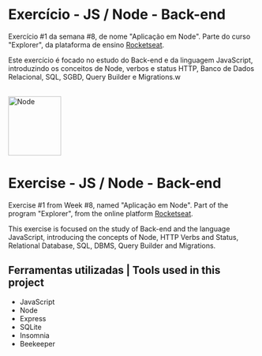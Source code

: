 # Exercício - JS / Node - Back-end

Exercício #1 da semana #8, de nome "Aplicação em Node". Parte do curso "Explorer", da plataforma de ensino [Rocketseat](https://rocketseat.com.br/).

Este exercício é focado no estudo do Back-end e da linguagem JavaScript, 
introduzindo os conceitos de Node, verbos e status HTTP, Banco de Dados Relacional, SQL, SGBD, Query Builder e Migrations.w

<br>
  <img width="107" height="120" alt="Node" src="https://github.com/user-attachments/assets/27b5c7d2-deb3-4228-859f-49da7529ad97" />
<br>

# Exercise - JS / Node - Back-end

Exercise #1 from Week #8, named "Aplicação em Node". Part of the program "Explorer", from the online platform [Rocketseat](https://rocketseat.com.br/).

This exercise is focused on the study of Back-end and the language JavaScript,
introducing the concepts of Node, HTTP Verbs and Status, Relational Database, SQL, DBMS, Query Builder and Migrations.


## Ferramentas utilizadas | Tools used in this project

- JavaScript
- Node
- Express
- SQLite
- Insomnia
- Beekeeper
